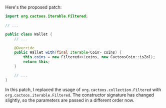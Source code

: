 Here's the proposed patch:
```java
import org.cactoos.iterable.Filtered;

// ...

public class Wallet {
    // ...

    @Override
    public Wallet with(final Iterable<Coin> coins) {
        this.coins = new Filtered<>(coins, new CactoosCoin::isZol);
        return this;
    }

    // ...
}
```
In this patch, I replaced the usage of `org.cactoos.collection.Filtered` with `org.cactoos.iterable.Filtered`. The constructor signature has changed slightly, so the parameters are passed in a different order now.